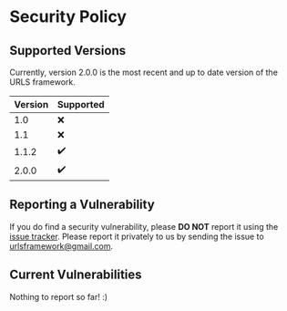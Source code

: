 # Security Policy

## Supported Versions

Currently, version 2.0.0 is the most recent and up to date version of the URLS framework.

| Version |     Supported      |
| ------- | ------------------ |
|   1.0   |        :x:         |
|   1.1   |        :x:         |
|  1.1.2  | :heavy_check_mark: |
|  2.0.0  | :heavy_check_mark: |

## Reporting a Vulnerability

If you do find a security vulnerability, please **DO NOT** report it using the [issue tracker](https://github.com/urls-framework/URLS/issues). Please report it privately to us by sending the issue to [urlsframework@gmail.com](mailto:urlsframework@gmail.com).

## Current Vulnerabilities
Nothing to report so far! :)
